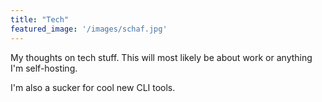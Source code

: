 ```yaml
---
title: "Tech"
featured_image: '/images/schaf.jpg'
---
```


My thoughts on tech stuff. This will most likely be about work or anything I'm self-hosting.

I'm also a sucker for cool new CLI tools.
